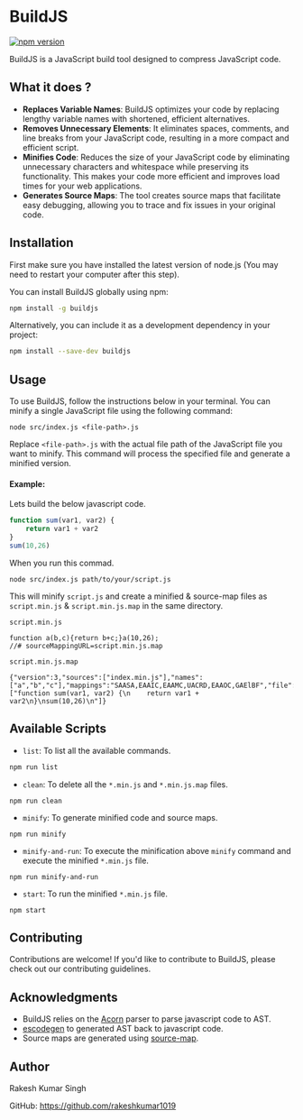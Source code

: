 # BuildJS
[![npm version](https://badge.fury.io/js/buildjs.svg)](https://badge.fury.io/js/buildjs)

BuildJS is a JavaScript build tool designed to compress JavaScript code. 

## What it does ?
- **Replaces Variable Names**: 
BuildJS optimizes your code by replacing lengthy variable names with shortened, efficient alternatives.
- **Removes Unnecessary Elements**: 
It eliminates spaces, comments, and line breaks from your JavaScript code, resulting in a more compact and efficient script.
- **Minifies Code**:
Reduces the size of your JavaScript code by eliminating unnecessary characters and whitespace while preserving its functionality. This makes your code more efficient and improves load times for your web applications.
- **Generates Source Maps**:
The tool creates source maps that facilitate easy debugging, allowing you to trace and fix issues in your original code.

## Installation

First make sure you have installed the latest version of node.js (You may need to restart your computer after this step).

You can install BuildJS globally using npm:

```bash
npm install -g buildjs
```
Alternatively, you can include it as a development dependency in your project:

```bash
npm install --save-dev buildjs
```
## Usage
To use BuildJS, follow the instructions below in your terminal. You can minify a single JavaScript file using the following command:

```
node src/index.js <file-path>.js
```

Replace `<file-path>.js` with the actual file path of the JavaScript file you want to minify. This command will process the specified file and generate a minified version.

#### Example: 
Lets build the below javascript code.

```javascript
function sum(var1, var2) {
    return var1 + var2
}
sum(10,26)
```
When you run this commad. 
```
node src/index.js path/to/your/script.js
```
This will minify `script.js` and create a minified & source-map files  as `script.min.js` & `script.min.js.map` in the same directory.

`script.min.js`
```
function a(b,c){return b+c;}a(10,26);
//# sourceMappingURL=script.min.js.map
```
`script.min.js.map`
```
{"version":3,"sources":["index.min.js"],"names":["a","b","c"],"mappings":"SAASA,EAAIC,EAAMC,UACRD,EAAOC,GAElBF","file":"index.min.js","sourcesContent":["function sum(var1, var2) {\n    return var1 + var2\n}\nsum(10,26)\n"]}
```





## Available Scripts
- `list`: To list all the available commands.

```bash
npm run list
```
- `clean`: To delete all the `*.min.js` and `*.min.js.map` files.
```
npm run clean
```
- `minify`: To generate minified code and source maps.
```
npm run minify
```
- `minify-and-run`: To execute the minification above `minify` command and execute the minified `*.min.js` file.
```
npm run minify-and-run
```
- `start`: To run the minified `*.min.js` file.
```
npm start
```

## Contributing
Contributions are welcome! If you'd like to contribute to BuildJS, please check out our contributing guidelines.

## Acknowledgments
- BuildJS relies on the [Acorn](https://www.npmjs.com/package/acorn) parser to parse javascript code to AST.
- [escodegen](https://www.npmjs.com/package/escodegen) to generated AST back to javascript code.
- Source maps are generated using [source-map](https://www.npmjs.com/package/source-map).

## Author
Rakesh Kumar Singh

GitHub: https://github.com/rakeshkumar1019